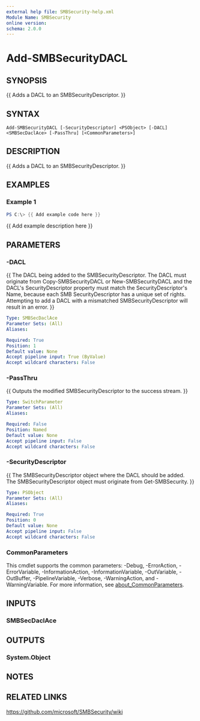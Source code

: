 ```yaml
---
external help file: SMBSecurity-help.xml
Module Name: SMBSecurity
online version:
schema: 2.0.0
---
```


# Add-SMBSecurityDACL

## SYNOPSIS
{{ Adds a DACL to an SMBSecurityDescriptor. }}

## SYNTAX

```
Add-SMBSecurityDACL [-SecurityDescriptor] <PSObject> [-DACL] <SMBSecDaclAce> [-PassThru] [<CommonParameters>]
```

## DESCRIPTION
{{ Adds a DACL to an SMBSecurityDescriptor.  }}

## EXAMPLES

### Example 1
```powershell
PS C:\> {{ Add example code here }}
```

{{ Add example description here }}

## PARAMETERS

### -DACL
{{ The DACL being added to the SMBSecurityDescriptor. The DACL must originate from Copy-SMBSecurityDACL or New-SMBSecurityDACL and the DACL's SecurityDescriptor property must match the SecurityDescriptor's Name, because each SMB SecurityDescriptor has a unique set of rights. Attempting to add a DACL with a mismatched SMBSecurityDescriptor will result in an error. }}

```yaml
Type: SMBSecDaclAce
Parameter Sets: (All)
Aliases:

Required: True
Position: 1
Default value: None
Accept pipeline input: True (ByValue)
Accept wildcard characters: False
```

### -PassThru
{{ Outputs the modified SMBSecurityDescriptor to the success stream. }}

```yaml
Type: SwitchParameter
Parameter Sets: (All)
Aliases:

Required: False
Position: Named
Default value: None
Accept pipeline input: False
Accept wildcard characters: False
```

### -SecurityDescriptor
{{ The SMBSecurityDescriptor object where the DACL should be added. The SMBSecurityDescriptor object must originate from Get-SMBSecurity. }}

```yaml
Type: PSObject
Parameter Sets: (All)
Aliases:

Required: True
Position: 0
Default value: None
Accept pipeline input: False
Accept wildcard characters: False
```

### CommonParameters
This cmdlet supports the common parameters: -Debug, -ErrorAction, -ErrorVariable, -InformationAction, -InformationVariable, -OutVariable, -OutBuffer, -PipelineVariable, -Verbose, -WarningAction, and -WarningVariable. For more information, see [about_CommonParameters](http://go.microsoft.com/fwlink/?LinkID=113216).

## INPUTS

### SMBSecDaclAce

## OUTPUTS

### System.Object
## NOTES

## RELATED LINKS
https://github.com/microsoft/SMBSecurity/wiki